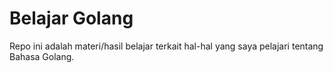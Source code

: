 # Belajar Golang

Repo ini adalah materi/hasil belajar terkait hal-hal yang saya pelajari tentang Bahasa Golang.
